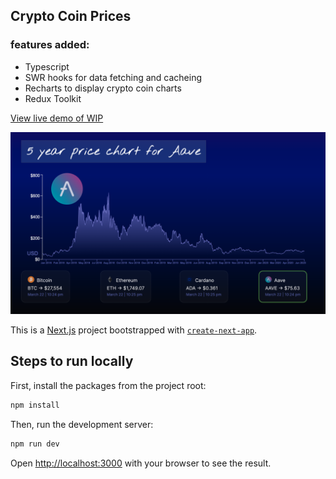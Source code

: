 ## Crypto Coin Prices

### features added:

* Typescript
* SWR hooks for data fetching and cacheing
* Recharts to display crypto coin charts
* Redux Toolkit

[View live demo of WIP](https://crypto-coin-prices.vercel.app/)

![Web browser screen shot](https://raw.githubusercontent.com/bazzarelli/crypto-coin-prices/main/public/screenshot.png)

This is a [Next.js](https://nextjs.org/) project bootstrapped with [`create-next-app`](https://github.com/vercel/next.js/tree/canary/packages/create-next-app).

## Steps to run locally

First, install the packages from the project root:
```bash
npm install
```
Then, run the development server:
```bash
npm run dev
```

Open [http://localhost:3000](http://localhost:3000) with your browser to see the result.
